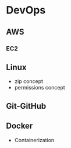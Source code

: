 # DevOps

## AWS

### EC2

## Linux


- zip concept
- permissions concept 
## Git-GitHub

## Docker
- Containerization
